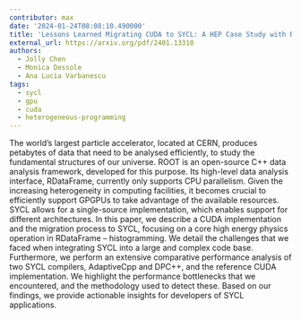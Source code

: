 ```yaml
---
contributor: max
date: '2024-01-24T08:08:10.490000'
title: 'Lessons Learned Migrating CUDA to SYCL: A HEP Case Study with ROOT RDataFrame'
external_url: https://arxiv.org/pdf/2401.13310
authors:
  - Jolly Chen
  - Monica Dessole
  - Ana Lucia Varbanescu
tags:
  - sycl
  - gpu
  - cuda
  - heterogeneous-programming
---
```


The world’s largest particle accelerator, located at CERN, produces petabytes of data that need to be analysed
efficiently, to study the fundamental structures of our universe. ROOT is an open-source C++ data analysis framework,
developed for this purpose. Its high-level data analysis interface, RDataFrame, currently only supports CPU parallelism.
Given the increasing heterogeneity in computing facilities, it becomes crucial to efficiently support GPGPUs to take
advantage of the available resources. SYCL allows for a single-source implementation, which enables support for
different architectures. In this paper, we describe a CUDA implementation and the migration process to SYCL, focusing on
a core high energy physics operation in RDataFrame – histogramming. We detail the challenges that we faced when
integrating SYCL into a large and complex code base. Furthermore, we perform an extensive comparative performance
analysis of two SYCL compilers, AdaptiveCpp and DPC++, and the reference CUDA implementation. We highlight the
performance bottlenecks that we encountered, and the methodology used to detect these. Based on our findings, we provide
actionable insights for developers of SYCL applications.
